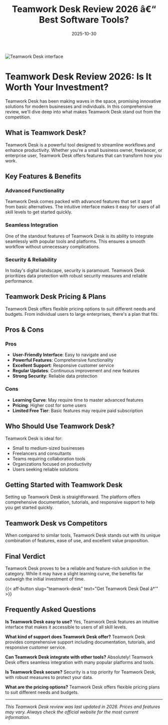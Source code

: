 ﻿---
title: "Teamwork Desk Review 2026 â€“ Best Software Tools?"
date: 2025-10-30
draft: false
rating: 4.8
category: "Software Tools"
tags: ["software-tools", "review", "2026"]
description: "Comprehensive Teamwork Desk review 2026. Discover if this  tool is the best choice for your needs."
keywords: "teamwork-desk, Teamwork Desk, review, software tools, 2026, best software tools"
image: "https://images.unsplash.com/photo-1555949963-aa79dcee981c?w=800&h=400&fit=crop&crop=center"
---

![Teamwork Desk interface](https://images.unsplash.com/photo-1555949963-aa79dcee981c?w=800&h=400&fit=crop&crop=center)

# Teamwork Desk Review 2026: Is It Worth Your Investment?

Teamwork Desk has been making waves in the  space, promising innovative solutions for modern businesses and individuals. In this comprehensive review, we'll dive deep into what makes Teamwork Desk stand out from the competition.

## What is Teamwork Desk?

Teamwork Desk is a powerful  tool designed to streamline workflows and enhance productivity. Whether you're a small business owner, freelancer, or enterprise user, Teamwork Desk offers features that can transform how you work.

## Key Features & Benefits

### Advanced Functionality
Teamwork Desk comes packed with advanced features that set it apart from basic alternatives. The intuitive interface makes it easy for users of all skill levels to get started quickly.

### Seamless Integration
One of the standout features of Teamwork Desk is its ability to integrate seamlessly with popular tools and platforms. This ensures a smooth workflow without unnecessary complications.

### Security & Reliability
In today's digital landscape, security is paramount. Teamwork Desk prioritizes data protection with robust security measures and reliable performance.

## Teamwork Desk Pricing & Plans

Teamwork Desk offers flexible pricing options to suit different needs and budgets. From individual users to large enterprises, there's a plan that fits.

## Pros & Cons

### Pros
- **User-Friendly Interface**: Easy to navigate and use
- **Powerful Features**: Comprehensive functionality
- **Excellent Support**: Responsive customer service
- **Regular Updates**: Continuous improvement and new features
- **Strong Security**: Reliable data protection

### Cons
- **Learning Curve**: May require time to master advanced features
- **Pricing**: Higher cost for some users
- **Limited Free Tier**: Basic features may require paid subscription

## Who Should Use Teamwork Desk?

Teamwork Desk is ideal for:
- Small to medium-sized businesses
- Freelancers and consultants
- Teams requiring collaboration tools
- Organizations focused on productivity
- Users seeking reliable  solutions

## Getting Started with Teamwork Desk

Setting up Teamwork Desk is straightforward. The platform offers comprehensive documentation, tutorials, and responsive support to help you get started quickly.

## Teamwork Desk vs Competitors

When compared to similar tools, Teamwork Desk stands out with its unique combination of features, ease of use, and excellent value proposition.

## Final Verdict

Teamwork Desk proves to be a reliable and feature-rich solution in the  category. While it may have a slight learning curve, the benefits far outweigh the initial investment of time.

{{< aff-button slug="teamwork-desk" text="Get Teamwork Desk Deal â†’" >}}

## Frequently Asked Questions

**Is Teamwork Desk easy to use?**
Yes, Teamwork Desk features an intuitive interface that makes it accessible to users of all skill levels.

**What kind of support does Teamwork Desk offer?**
Teamwork Desk provides comprehensive support including documentation, tutorials, and responsive customer service.

**Can Teamwork Desk integrate with other tools?**
Absolutely! Teamwork Desk offers seamless integration with many popular platforms and tools.

**Is Teamwork Desk secure?**
Security is a top priority for Teamwork Desk, with robust measures to protect your data.

**What are the pricing options?**
Teamwork Desk offers flexible pricing plans to suit different needs and budgets.

---

*This Teamwork Desk review was last updated in 2026. Prices and features may vary. Always check the official website for the most current information.*
